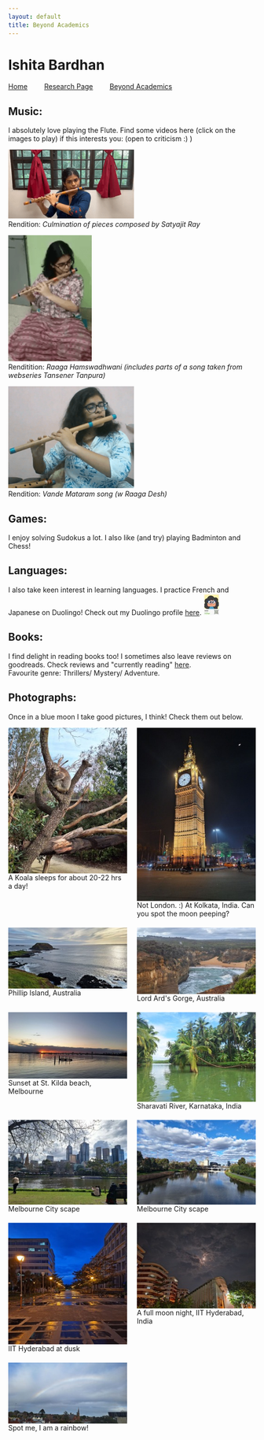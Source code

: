 ```yaml
---
layout: default
title: Beyond Academics
---
```


<h1>Ishita Bardhan</h1>

<a href="{{ '/index' | absolute_url }}" style="margin-right: 30px;">Home</a>
<a href="{{ '/research' | absolute_url }}" style="margin-right: 30px;">Research Page</a>
<a href="{{ '/beyond_acad' | absolute_url }}">Beyond Academics</a>
<br>

## Music:
I absolutely love playing the Flute. Find some videos here (click on the images to play) if this interests you:
(open to criticism :) )

[![Rendition: <i>Culmination of pieces composed by Satyajit Ray</i>](/videos/ray.png)](https://drive.google.com/file/d/1avKk2v_vQ50_hg5a5NHxJHhhsgD4EDHn/view)
<br>Rendition: <i>Culmination of pieces composed by Satyajit Ray</i>

[![Renditition: <i>Raaga Hamswadhwani (includes parts of a song taken from webseries Tansener Tanpura)</i>](/videos/hamsadhwani.png)](https://drive.google.com/file/d/1-JTvduLzlbcNpYBAtDRHQFnFXkzpS_em/view)
<br>Renditition: <i>Raaga Hamswadhwani (includes parts of a song taken from webseries Tansener Tanpura)</i>

[![Rendition: <i>Vande Mataram song (w Raaga Desh)</i>](/videos/vande_mataram.png)](https://drive.google.com/file/d/1HAEL_829KdnRQsKtHNkmddsGnOOumewH/view)
<br>Rendition: <i>Vande Mataram song (w Raaga Desh)</i>


## Games:
I enjoy solving Sudokus a lot. I also like (and try) playing Badminton and Chess!

## Languages:
I also take keen interest in learning languages. I practice French and Japanese on Duolingo! Check out my Duolingo profile [here](https://www.duolingo.com/profile/IshitaB28?via=share_profile_link). <img src="/images/duo.jpg" alt="Duolingo Profile QR">


## Books:
I find delight in reading books too! I sometimes also leave reviews on goodreads. Check reviews and "currently reading" [here](https://www.goodreads.com/user/show/93097846-ishita-bardhan).<br>
Favourite genre: Thrillers/ Mystery/ Adventure.


## Photographs:
Once in a blue moon I take good pictures, I think! Check them out below.

<div style="display: grid; grid-template-columns: repeat(2, 1fr); gap: 20px;">
    <div style="display: flex; flex-direction: column;">
        <img src="/images/koala.jpg" alt="A Koala sleeps for about 20-22 hrs a day!" style="width: 100%; height: auto;">
        <figcaption>A Koala sleeps for about 20-22 hrs a day!</figcaption>
    </div>
    <div style="display: flex; flex-direction: column;">
        <img src="/images/kol.jpg" alt="Not London. :) At Kolkata, India. Can you spot the moon peeping?" style="width: 100%; height: auto;">
        <figcaption>Not London. :) At Kolkata, India. Can you spot the moon peeping?</figcaption>
    </div>
    <div style="display: flex; flex-direction: column;">
        <img src="/images/philip.jpg" alt="Phillip Island, Australia" style="width: 100%; height: auto;">
        <figcaption>Phillip Island, Australia</figcaption>
    </div>
    <div style="display: flex; flex-direction: column;">
        <img src="/images/gorge.jpg" alt="Lord Ard's Gorge, Australia" style="width: 100%; height: auto;">
        <figcaption>Lord Ard's Gorge, Australia</figcaption>
    </div>
    <div style="display: flex; flex-direction: column;">
        <img src="/images/kilda.jpg" alt="Sunset at St. Kilda beach, Melbourne" style="width: 100%; height: auto;">
        <figcaption>Sunset at St. Kilda beach, Melbourne</figcaption>
    </div>
    <div style="display: flex; flex-direction: column;">
        <img src="/images/sharavati.jpg" alt="Sharavati River, Karnataka, India" style="width: 100%; height: auto;">
        <figcaption>Sharavati River, Karnataka, India</figcaption>
    </div>
    <div style="display: flex; flex-direction: column;">
        <img src="/images/melcity1.jpg" alt="Melbourne City scape" style="width: 100%; height: auto;">
        <figcaption>Melbourne City scape</figcaption>
    </div>
    <div style="display: flex; flex-direction: column;">
        <img src="/images/melcity2.jpg" alt="Sharavati River, Karnataka, India" style="width: 100%; height: auto;">
        <figcaption>Melbourne City scape</figcaption>
    </div>
    <div style="display: flex; flex-direction: column;">
        <img src="/images/dusk.jpg" alt="IIT Hyderabad at dusk" style="width: 100%; height: auto;">
        <figcaption>IIT Hyderabad at dusk</figcaption>
    </div>
    <div style="display: flex; flex-direction: column;">
        <img src="/images/moon.jpg" alt="A full moon night, IIT Hyderabad, India" style="width: 100%; height: auto;">
        <figcaption>A full moon night, IIT Hyderabad, India</figcaption>
    </div>
    <div style="display: flex; flex-direction: column;">
        <img src="/images/rainbow.jpg" alt="Spot me, I am a rainbow!" style="width: 100%; height: auto;">
        <figcaption>Spot me, I am a rainbow!</figcaption>
    </div>
</div>


